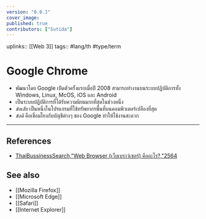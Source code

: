```yaml
---
version: "0.0.1"
cover_image: 
published: true
contributors: ["Sutida"]
---
```

uplinks:: [[Web 3]]
tags:: #lang/th #type/term

# Google Chrome
- พัฒนาโดย Google เปิดตัวครั้งแรกเมื่อปี 2008 สามารถทำงานบนระบบปฏิบัติการทั้ง Windows, Linux, McOS, iOS และ Android 
- เป็นระบบปฏิบัติการที่ได้รับความนิยมมากที่สุดในช่วงหนึ่ง
- *ข้อเสีย* เป็นหนึ่งในโปรแกรมที่ใช้ทรัพยากรพื้นที่บนคอมพิวเตอร์เปลืองที่สุด 
- *ข้อดี* คือเชื่อมโยงกับบัญชีต่างๆ ของ Google ทำให้ใช้งานสะดวก
---
## References
- [ThaiBussinessSearch,"Web Browser (เว็บเบราว์เซอร์) คืออะไร?,"2564](https://www.thaibusinesssearch.com/marketing/web-browser/) 
## See also
- [[Mozilla Firefox]]
- [[Microsoft Edge]]
- [[Safari]]
- [[Internet Explorer]]
